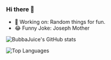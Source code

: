 ### Hi there 👋

- 🔭 Working on: Random things for fun.
- 😂 Funny Joke: Joseph Mother

![BubbaJuice's GitHub stats](https://github-readme-stats.vercel.app/api?username=BubbaJuice&count_private=true&show_icons=true&theme=github_dark)

![Top Languages](https://github-readme-stats.vercel.app/api/top-langs/?username=BubbaJuice&theme=github_dark)
